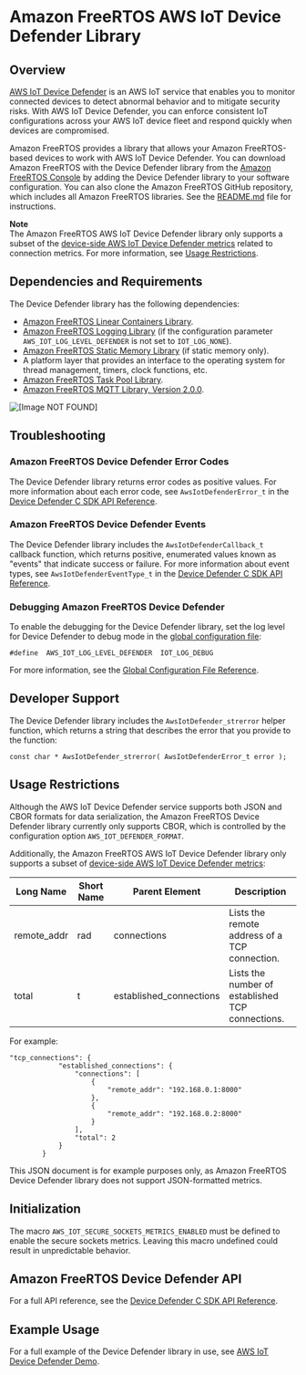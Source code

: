 # Amazon FreeRTOS AWS IoT Device Defender Library<a name="afr-device-defender-library"></a>

## Overview<a name="freertos-defender-overview"></a>

[AWS IoT Device Defender](https://docs.aws.amazon.com/iot/latest/developerguide/device-defender.html) is an AWS IoT service that enables you to monitor connected devices to detect abnormal behavior and to mitigate security risks\. With AWS IoT Device Defender, you can enforce consistent IoT configurations across your AWS IoT device fleet and respond quickly when devices are compromised\.

Amazon FreeRTOS provides a library that allows your Amazon FreeRTOS\-based devices to work with AWS IoT Device Defender\. You can download Amazon FreeRTOS with the Device Defender library from the [Amazon FreeRTOS Console](https://console.aws.amazon.com/freertos) by adding the Device Defender library to your software configuration\. You can also clone the Amazon FreeRTOS GitHub repository, which includes all Amazon FreeRTOS libraries\. See the [ README\.md](https://github.com/aws/amazon-freertos/blob/master/README.md) file for instructions\.

**Note**  
The Amazon FreeRTOS AWS IoT Device Defender library only supports a subset of the [device\-side AWS IoT Device Defender metrics](https://docs.aws.amazon.com/iot/latest/developerguide/device-defender-detect.html#DetectMetricsMessages) related to connection metrics\. For more information, see [Usage Restrictions](#freertos-defender-restrictions)\.

## Dependencies and Requirements<a name="freertos-defender-dependencies"></a>

The Device Defender library has the following dependencies:
+ [Amazon FreeRTOS Linear Containers Library](lib-linear.md)\.
+ [Amazon FreeRTOS Logging Library](lib-logging.md) \(if the configuration parameter `AWS_IOT_LOG_LEVEL_DEFENDER` is not set to `IOT_LOG_NONE`\)\.
+ [Amazon FreeRTOS Static Memory Library](lib-static.md) \(if static memory only\)\.
+ A platform layer that provides an interface to the operating system for thread management, timers, clock functions, etc\.
+ [Amazon FreeRTOS Task Pool Library](task-pool.md)\.
+ [Amazon FreeRTOS MQTT Library, Version 2\.0\.0](freertos-mqtt-2.md)\.

![\[Image NOT FOUND\]](http://docs.aws.amazon.com/freertos/latest/userguide/images/defender-dependencies.png)

## Troubleshooting<a name="freertos-defender-troubleshooting"></a>

### Amazon FreeRTOS Device Defender Error Codes<a name="afr-device-defender-error-codes"></a>

The Device Defender library returns error codes as positive values\. For more information about each error code, see `AwsIotDefenderError_t` in the [Device Defender C SDK API Reference](https://docs.aws.amazon.com/freertos/latest/lib-ref/c-sdk/defender/index.html)\.

### Amazon FreeRTOS Device Defender Events<a name="afr-device-defender-events"></a>

The Device Defender library includes the `AwsIotDefenderCallback_t` callback function, which returns positive, enumerated values known as "events" that indicate success or failure\. For more information about event types, see `AwsIotDefenderEventType_t` in the [Device Defender C SDK API Reference](https://docs.aws.amazon.com/freertos/latest/lib-ref/c-sdk/defender/index.html)\.

### Debugging Amazon FreeRTOS Device Defender<a name="afr-device-defender-debugging"></a>

To enable the debugging for the Device Defender library, set the log level for Device Defender to debug mode in the [global configuration file](dev-guide-freertos-libraries.md#lib-config):

```
#define  AWS_IOT_LOG_LEVEL_DEFENDER  IOT_LOG_DEBUG
```

For more information, see the [Global Configuration File Reference](https://docs.aws.amazon.com/freertos/latest/lib-ref/c-sdk/main/global_library_config.html#IOT_CONFIG_FILE)\.

## Developer Support<a name="freertos-defender-support"></a>

The Device Defender library includes the `AwsIotDefender_strerror` helper function, which returns a string that describes the error that you provide to the function:

```
const char * AwsIotDefender_strerror( AwsIotDefenderError_t error );
```

## Usage Restrictions<a name="freertos-defender-restrictions"></a>

Although the AWS IoT Device Defender service supports both JSON and CBOR formats for data serialization, the Amazon FreeRTOS Device Defender library currently only supports CBOR, which is controlled by the configuration option `AWS_IOT_DEFENDER_FORMAT`\.

Additionally, the Amazon FreeRTOS AWS IoT Device Defender library only supports a subset of [device\-side AWS IoT Device Defender metrics](https://docs.aws.amazon.com/iot/latest/developerguide/device-defender-detect.html#DetectMetricsMessages):


| Long Name | Short Name | Parent Element | Description | 
| --- | --- | --- | --- | 
| remote\_addr | rad | connections | Lists the remote address of a TCP connection\. | 
| total | t | established\_connections | Lists the number of established TCP connections\. | 

For example:

```
"tcp_connections": {
            "established_connections": {
                "connections": [
                    {
                        "remote_addr": "192.168.0.1:8000"
                    },
                    {
                        "remote_addr": "192.168.0.2:8000"
                    }
                ],
                "total": 2
            }
        }
```

This JSON document is for example purposes only, as Amazon FreeRTOS Device Defender library does not support JSON\-formatted metrics\.

## Initialization<a name="afr-device-defender-init"></a>

The macro `AWS_IOT_SECURE_SOCKETS_METRICS_ENABLED` must be defined to enable the secure sockets metrics\. Leaving this macro undefined could result in unpredictable behavior\.

## Amazon FreeRTOS Device Defender API<a name="afr-device-defender-api"></a>

For a full API reference, see the [Device Defender C SDK API Reference](https://docs.aws.amazon.com/freertos/latest/lib-ref/c-sdk/defender/index.html)\.

## Example Usage<a name="freertos-defender-example"></a>

For a full example of the Device Defender library in use, see [AWS IoT Device Defender Demo](dd-demo.md)\.